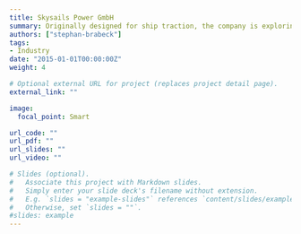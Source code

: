 ```yaml
---
title: Skysails Power GmbH
summary: Originally designed for ship traction, the company is exploring the use for electricity generation.
authors: ["stephan-brabeck"]
tags:
- Industry
date: "2015-01-01T00:00:00Z"
weight: 4

# Optional external URL for project (replaces project detail page).
external_link: ""

image:
  focal_point: Smart

url_code: ""
url_pdf: ""
url_slides: ""
url_video: ""

# Slides (optional).
#   Associate this project with Markdown slides.
#   Simply enter your slide deck's filename without extension.
#   E.g. `slides = "example-slides"` references `content/slides/example-slides.md`.
#   Otherwise, set `slides = ""`.
#slides: example
---
```

